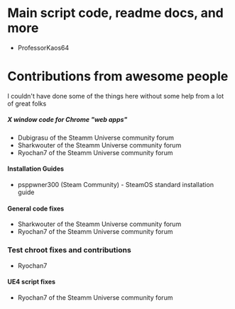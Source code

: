 # Main script code, readme docs, and more
- ProfessorKaos64

# Contributions from awesome people
I couldn't have done some of the things here without some help from a lot of great folks

##### X window code for Chrome "web apps"
- Dubigrasu of the Steamm Universe community forum
- Sharkwouter of the Steamm Universe community forum
- Ryochan7 of the Steamm Universe community forum

#### Installation Guides
- psppwner300 (Steam Community) - SteamOS standard installation guide

#### General code fixes
* Sharkwouter of the Steamm Universe community forum
* Ryochan7 of the Steamm Universe community forum

### Test chroot fixes and contributions
* Ryochan7

#### UE4 script fixes
* Ryochan7 of the Steamm Universe community forum
